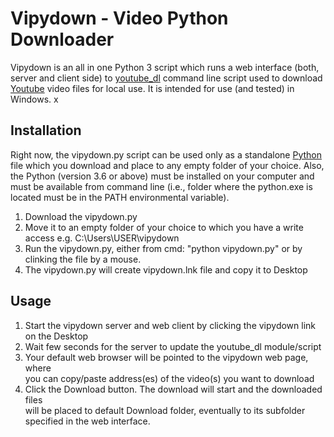 # Vipydown - **Vi**deo **Py**thon **Down**loader

Vipydown is an all in one Python 3 script which runs a web
interface (both, server and client side) to [youtube_dl](https://pypi.org/project/youtube_dl/) 
command line script used to download [Youtube](https://youtube.com) video files for local use.
It is intended for use (and tested) in Windows.
x
## Installation

Right now, the vipydown.py script can be used only as a standalone [Python](https://python.org) file
which you download and place to any empty folder of your choice. Also, the Python
(version 3.6 or above) must be installed on your computer and must be available 
from command line (i.e., folder where the python.exe is located must be in the 
PATH environmental variable).

  1. Download the vipydown.py
  2. Move it to an empty folder of your choice to which you have a write access
     e.g. C:\Users\USER\vipydown
  3. Run the vipydown.py, either from cmd: "python vipydown.py" or by clinking
     the file by a mouse.
  4. The vipydown.py will create vipydown.lnk file and copy it to Desktop
  
  
## Usage

1. Start the vipydown server and web client by clicking the vipydown link on the Desktop
2. Wait few seconds for the server to update the youtube_dl module/script
3. Your default web browser will be pointed to the vipydown web page, where  
   you can copy/paste address(es) of the video(s) you want to download
4. Click the Download button. The download will start and the downloaded files  
   will be placed to default Download folder, eventually to its subfolder specified
   in the web interface.
   
   
